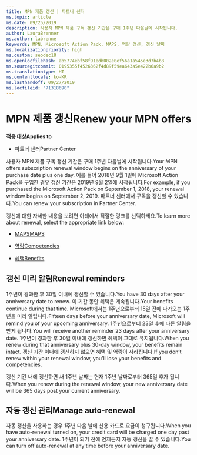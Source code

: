 ```yaml
---
title: MPN 제품 갱신 | 파트너 센터
ms.topic: article
ms.date: 09/25/2019
description: 사용자 MPN 제품 구독 갱신 기간은 구매 1주년 다음날에 시작됩니다.
author: LauraBrenner
ms.author: labrenne
keywords: MPN, Microsoft Action Pack, MAPS, 역량 갱신, 갱신 날짜
ms.localizationpriority: high
ms.custom: seodec18
ms.openlocfilehash: ab5774ebf58f91edb002e0ef56a1a545e3d7b4b8
ms.sourcegitcommit: 0195355f4526362f4d89f59ea643a5e422b6a9b2
ms.translationtype: HT
ms.contentlocale: ko-KR
ms.lasthandoff: 09/27/2019
ms.locfileid: "71318690"
---
```

# <a name="renew-your-mpn-offers"></a><span data-ttu-id="f7da2-104">MPN 제품 갱신</span><span class="sxs-lookup"><span data-stu-id="f7da2-104">Renew your MPN offers</span></span>

<span data-ttu-id="f7da2-105">**적용 대상**</span><span class="sxs-lookup"><span data-stu-id="f7da2-105">**Applies to**</span></span>

- <span data-ttu-id="f7da2-106">파트너 센터</span><span class="sxs-lookup"><span data-stu-id="f7da2-106">Partner Center</span></span>

<span data-ttu-id="f7da2-107">사용자 MPN 제품 구독 갱신 기간은 구매 1주년 다음날에 시작됩니다.</span><span class="sxs-lookup"><span data-stu-id="f7da2-107">Your MPN offers subscription renewal window begins on the anniversary of your purchase date plus one day.</span></span> <span data-ttu-id="f7da2-108">예를 들어 2018년 9월 1일에 Microsoft Action Pack을 구입한 경우 갱신 기간은 2019년 9월 2일에 시작됩니다.</span><span class="sxs-lookup"><span data-stu-id="f7da2-108">For example, if you purchased the Microsoft Action Pack on September 1, 2018, your renewal window begins on September 2, 2019.</span></span> <span data-ttu-id="f7da2-109">파트너 센터에서 구독을 갱신할 수 있습니다.</span><span class="sxs-lookup"><span data-stu-id="f7da2-109">You can renew your subscription in Partner Center.</span></span>

<span data-ttu-id="f7da2-110">갱신에 대한 자세한 내용을 보려면 아래에서 적절한 링크를 선택하세요.</span><span class="sxs-lookup"><span data-stu-id="f7da2-110">To learn more about renewal, select the appropriate link below:</span></span>

- [<span data-ttu-id="f7da2-111">MAPS</span><span class="sxs-lookup"><span data-stu-id="f7da2-111">MAPS</span></span>](mpn-get-action-pack.md)

- [<span data-ttu-id="f7da2-112">역량</span><span class="sxs-lookup"><span data-stu-id="f7da2-112">Competencies</span></span>](learn-about-competencies.md)

- [<span data-ttu-id="f7da2-113">혜택</span><span class="sxs-lookup"><span data-stu-id="f7da2-113">Benefits</span></span>](manage-your-partner-network-benefits.md)

## <a name="renewal-reminders"></a><span data-ttu-id="f7da2-114">갱신 미리 알림</span><span class="sxs-lookup"><span data-stu-id="f7da2-114">Renewal reminders</span></span>

<span data-ttu-id="f7da2-115">1주년이 경과한 후 30일 이내에 갱신할 수 있습니다.</span><span class="sxs-lookup"><span data-stu-id="f7da2-115">You have 30 days after your anniversary date to renew.</span></span> <span data-ttu-id="f7da2-116">이 기간 동안 혜택은 계속됩니다.</span><span class="sxs-lookup"><span data-stu-id="f7da2-116">Your benefits continue during that time.</span></span> <span data-ttu-id="f7da2-117">Microsoft에서는 1주년으로부터 15일 전에 다가오는 1주년을 미리 알립니다.</span><span class="sxs-lookup"><span data-stu-id="f7da2-117">Fifteen days before your anniversary date, Microsoft will remind you of your upcoming anniversary.</span></span> <span data-ttu-id="f7da2-118">1주년으로부터 23일 후에 다른 알림을 받게 됩니다.</span><span class="sxs-lookup"><span data-stu-id="f7da2-118">You will receive another reminder 23 days after your anniversary date.</span></span> <span data-ttu-id="f7da2-119">1주년이 경과한 후 30일 이내에 갱신하면 혜택이 그대로 유지됩니다.</span><span class="sxs-lookup"><span data-stu-id="f7da2-119">When you renew during that anniversary plus 30-day window, your benefits remain intact.</span></span> <span data-ttu-id="f7da2-120">갱신 기간 이내에 갱신하지 않으면 혜택 및 역량이 사라집니다.</span><span class="sxs-lookup"><span data-stu-id="f7da2-120">If you don’t renew within your renewal window, you’ll lose your benefits and competencies.</span></span>

<span data-ttu-id="f7da2-121">갱신 기간 내에 갱신하면 새 1주년 날짜는 현재 1주년 날짜로부터 365일 후가 됩니다.</span><span class="sxs-lookup"><span data-stu-id="f7da2-121">When you renew during the renewal window, your new anniversary date will be 365 days post your current anniversary.</span></span>

## <a name="manage-auto-renewal"></a><span data-ttu-id="f7da2-122">자동 갱신 관리</span><span class="sxs-lookup"><span data-stu-id="f7da2-122">Manage auto-renewal</span></span>

<span data-ttu-id="f7da2-123">자동 갱신을 사용하는 경우 1주년 다음 날에 신용 카드로 요금이 청구됩니다.</span><span class="sxs-lookup"><span data-stu-id="f7da2-123">When you have auto-renewal turned on, your credit card will be charged one day past your anniversary date.</span></span> <span data-ttu-id="f7da2-124">1주년이 되기 전에 언제든지 자동 갱신을 끌 수 있습니다.</span><span class="sxs-lookup"><span data-stu-id="f7da2-124">You can turn off auto-renewal at any time before your anniversary date.</span></span>
